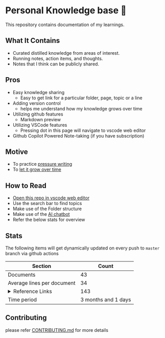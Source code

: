 # Personal Knowledge base 🧠
This repository contains documentation of my learnings.

## What It Contains
- Curated distilled knowledge from areas of interest.
- Running notes, action items, and thoughts.
- Notes that I think can be publicly shared.

## Pros
- Easy knowledge sharing
    - Easy to get link for a particular folder, page, topic or a line
- Adding version control
    - helps me understand how my knowledge grows over time
- Utilizing github features
    - Markdown preview
- Utilizing VSCode features
    - Pressing dot in this page will navigate to vscode web editor
- Github Copilot Powered Note-taking (if you have subscription)

## Motive
- To practice [pressure writing](https://www.youtube.com/shorts/o8sBS0th8xQ)
- To [let it grow over time](https://youtu.be/DMlgzTUT5E0?si=Po-O2G2vAEvfi1YU)

## How to Read
- [Open this repo in vscode web editor](https://github.dev/vignesh14052002/KnowledgeBase)
- Use the search bar to find topics
- Make use of the Folder structure
- Make use of the [AI chatbot](./chatbot/README.md)
- Refer the below stats for overview

## Stats
The following items will get dynamically updated on every push to `master` branch via github actions

<table>
    <thead>
        <tr>
            <th>Section</th>
            <th>Count</th>
        </tr>
    </thead>
    <tbody>
        <tr>
            <td>Documents</td>
            <td>43</td>
        </tr>
        <tr>
            <td>Average lines per document</td>
            <td>34</td>
        </tr>
        <tr>
            <td><details>
                    <summary>Reference Links</summary>
                    <table>
<tr><td><details><summary><a href='https://github.com'>github.com</a></summary><table>
<tr><td><a href=https://github.com/vignesh14052002/KnowledgeBase/blob/master/knowledge_base/OpenSourceContributions.md>OpenSourceContributions.md</a></td><td>7</td></tr><tr><td><a href=https://github.com/vignesh14052002/KnowledgeBase/blob/master/knowledge_base/AI/OpensourceProjects.md>OpensourceProjects.md</a></td><td>5</td></tr><tr><td><a href=https://github.com/vignesh14052002/KnowledgeBase/blob/master/knowledge_base/AI/Frameworks.md>Frameworks.md</a></td><td>4</td></tr>
</table></details></td><td>29</td></tr><tr><td><details><summary><a href='https://www.youtube.com'>youtube.com</a></summary><table>
<tr><td><a href=https://github.com/vignesh14052002/KnowledgeBase/blob/master/knowledge_base/Web/Resources.md>Resources.md</a></td><td>13</td></tr><tr><td><a href=https://github.com/vignesh14052002/KnowledgeBase/blob/master/knowledge_base/Web/ThinkPad.md>ThinkPad.md</a></td><td>4</td></tr><tr><td><a href=https://github.com/vignesh14052002/KnowledgeBase/blob/master/knowledge_base/old_notes/GameDevelopment.md>GameDevelopment.md</a></td><td>4</td></tr>
</table></details></td><td>25</td></tr><tr><td><details><summary><a href='https://youtu.be'>youtu.be</a></summary><table>
<tr><td><a href=https://github.com/vignesh14052002/KnowledgeBase/blob/master/knowledge_base/AI/Discussions.md>Discussions.md</a></td><td>6</td></tr><tr><td><a href=https://github.com/vignesh14052002/KnowledgeBase/blob/master/knowledge_base/Testing.md>Testing.md</a></td><td>3</td></tr><tr><td><a href=https://github.com/vignesh14052002/KnowledgeBase/blob/master/knowledge_base/AI/ThinkPad.md>ThinkPad.md</a></td><td>3</td></tr>
</table></details></td><td>20</td></tr><tr><td><details><summary><a href='https://python.langchain.com'>python.langchain.com</a></summary><table>
<tr><td><a href=https://github.com/vignesh14052002/KnowledgeBase/blob/master/knowledge_base/AI/Frameworks.md>Frameworks.md</a></td><td>5</td></tr><tr><td><a href=https://github.com/vignesh14052002/KnowledgeBase/blob/master/knowledge_base/Testing.md>Testing.md</a></td><td>2</td></tr><tr><td><a href=https://github.com/vignesh14052002/KnowledgeBase/blob/master/knowledge_base/AI/Retrieval.md>Retrieval.md</a></td><td>1</td></tr>
</table></details></td><td>8</td></tr><tr><td><details><summary><a href='https://reddit.com'>reddit.com</a></summary><table>
<tr><td><a href=https://github.com/vignesh14052002/KnowledgeBase/blob/master/knowledge_base/Good_blogs.md>Good_blogs.md</a></td><td>3</td></tr><tr><td><a href=https://github.com/vignesh14052002/KnowledgeBase/blob/master/knowledge_base/CanvasGraphics.md>CanvasGraphics.md</a></td><td>1</td></tr><tr><td><a href=https://github.com/vignesh14052002/KnowledgeBase/blob/master/knowledge_base/Web/WebsitesCollection.md>WebsitesCollection.md</a></td><td>1</td></tr>
</table></details></td><td>6</td></tr>
</table></details>
            </td>
            <td>143</td>
        </tr>
        <tr>
            <td>Time period</td>
            <td>3 months and 1 days</td>
        </tr>
    </tbody>
</table>

## Contributing
please refer [CONTRIBUTING.md](./CONTRIBUTING.md) for more details